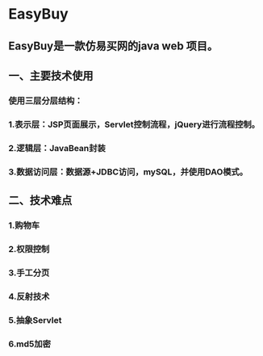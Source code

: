 # EasyBuy

## EasyBuy是一款仿易买网的java web 项目。

## 一、主要技术使用

### 使用三层分层结构：

### 1.表示层：JSP页面展示，Servlet控制流程，jQuery进行流程控制。

### 2.逻辑层：JavaBean封装

### 3.数据访问层：数据源+JDBC访问，mySQL，并使用DAO模式。

## 二、技术难点

### 1.购物车

### 2.权限控制

### 3.手工分页

### 4.反射技术

### 5.抽象Servlet

### 6.md5加密


